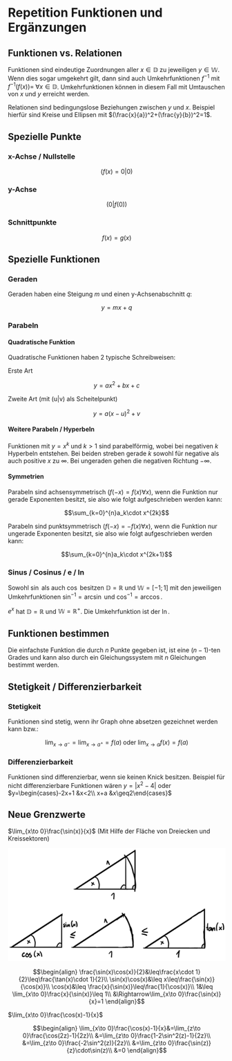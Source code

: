 # Repetition Funktionen und Ergänzungen

## Funktionen vs. Relationen

Funktionen sind eindeutige Zuordnungen aller $x\in\mathbb{D}$ zu jeweiligen $y\in\mathbb{W}$. Wenn dies sogar umgekehrt gilt, dann sind auch Umkehrfunktionen $f^{-1}$ mit $f^{-1}(f(x))=\;\forall x\in\mathbb{D}$. Umkehrfunktionen können in diesem Fall mit Umtauschen von $x$ und $y$ erreicht werden.

Relationen sind bedingungslose Beziehungen zwischen $y$ und $x$. Beispiel hierfür sind Kreise und Ellipsen mit $(\frac{x}{a})^2+(\frac{y}{b})^2=1$.

## Spezielle Punkte

### x-Achse / Nullstelle

$$(f(x)=0|0)$$

### y-Achse

$$(0|f(0))$$

### Schnittpunkte

$$f(x)=g(x)$$

## Spezielle Funktionen

### Geraden

Geraden haben eine Steigung $m$ und einen y-Achsenabschnitt $q$:

$$y=mx+q$$

### Parabeln

#### Quadratische Funktion

Quadratische Funktionen haben 2 typische Schreibweisen:

Erste Art

$$y=ax^2+bx+c$$

Zweite Art (mit (u|v) als Scheitelpunkt)

$$y=a(x-u)^2+v$$

#### Weitere Parabeln / Hyperbeln

Funktionen mit $y=x^k$ und $k>1$ sind parabelförmig, wobei bei negativen $k$ Hyperbeln entstehen. Bei beiden streben gerade $k$ sowohl für negative als auch positive $x$ zu $\infty$. Bei ungeraden gehen die negativen Richtung $-\infty$.

#### Symmetrien

Parabeln sind achsensymmetrisch ($f(-x)=f(x)\forall x$), wenn die Funktion nur gerade Exponenten besitzt, sie also wie folgt aufgeschrieben werden kann:

$$\sum_{k=0}^{n}a_k\cdot x^{2k}$$

Parabeln sind punktsymmetrisch ($f(-x)=-f(x)\forall x$), wenn die Funktion nur ungerade Exponenten besitzt, sie also wie folgt aufgeschrieben werden kann:

$$\sum_{k=0}^{n}a_k\cdot x^{2k+1}$$

### Sinus / Cosinus / e / ln

Sowohl $\sin$ als auch $\cos$ besitzen $\mathbb{D}=\mathbb{R}$ und $\mathbb{W}=[-1;1]$ mit den jeweiligen Umkehrfunktionen $\sin^{-1}=\arcsin$ und $\cos^{-1}=\arccos$.

$e^x$ hat $\mathbb{D}=\mathbb{R}$ und $\mathbb{W}=\mathbb{R}^+$. Die Umkehrfunktion ist der $\ln$.

## Funktionen bestimmen

Die einfachste Funktion die durch $n$ Punkte gegeben ist, ist eine ($n-1$)-ten Grades und kann also durch ein Gleichungssystem mit $n$ Gleichungen bestimmt werden.

## Stetigkeit / Differenzierbarkeit

### Stetigkeit

Funktionen sind stetig, wenn ihr Graph ohne absetzen gezeichnet werden kann bzw.:

$$\lim_{x\to a^-}=\lim_{x\to a^+}=f(a)\;\textrm{oder}\;\lim_{x\to a}f(x)=f(a)$$

### Differenzierbarkeit

Funktionen sind differenzierbar, wenn sie keinen Knick besitzen. Beispiel für nicht differenzierbare Funktionen wären $y=|x^2-4|$ oder $y=\begin{cases}-2x+1 &x<2\\ x+a &x\geq2\end{cases}$

## Neue Grenzwerte

$\lim_{x\to 0}\frac{\sin(x)}{x}$ (Mit Hilfe der Fläche von Dreiecken und Kreissektoren)

![Neue Grenzwerte](../../img/repF1.png)

$$\begin{align}
  \frac{\sin(x)\cos(x)}{2}&\leq\frac{x\cdot 1}{2}\leq\frac{\tan(x)\cdot 1}{2}\\
  \sin(x)\cos(x)&\leq x\leq\frac{\sin(x)}{\cos(x)}\\
  \cos(x)&\leq \frac{x}{\sin(x)}\leq\frac{1}{\cos(x)}\\
  1&\leq \lim_{x\to 0}\frac{x}{\sin(x)}\leq 1\\
  &\Rightarrow\lim_{x\to 0}\frac{\sin(x)}{x}=1
\end{align}$$

$\lim_{x\to 0}\frac{\cos(x)-1}{x}$

$$\begin{align}
  \lim_{x\to 0}\frac{\cos(x)-1}{x}&=\lim_{z\to 0}\frac{\cos(2z)-1}{2z}\\
  &=\lim_{z\to 0}\frac{1-2\sin^2(z)-1}{2z}\\
  &=\lim_{z\to 0}\frac{-2\sin^2(z)}{2z}\\
  &=\lim_{z\to 0}\frac{\sin(z)}{z}\cdot\sin(z)\\
  &=0
\end{align}$$


